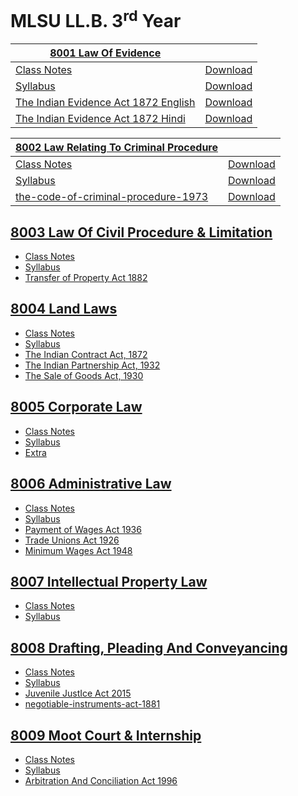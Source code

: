 # MLSU LL.B. 3<sup>rd</sup> Year

| [8001 Law Of Evidence](https://github.com/TuxEducation/mlsu-llb-third-year/tree/main/8001-law-of-evidence) ||
| ------------ | ------------- |
| [Class Notes](https://github.com/TuxEducation/mlsu-llb-third-year/blob/main/8001-law-of-evidence/class/evidence-act-1872.pdf) | [Download](https://github.com/TuxEducation/mlsu-llb-third-year/raw/main/8001-law-of-evidence/class/law-of-evidence.pdf) |
| [Syllabus](https://github.com/TuxEducation/mlsu-llb-third-year/blob/main/8001-law-of-evidence/syllabus/8001-law-of-evidence.pdf) | [Download](https://github.com/TuxEducation/mlsu-llb-third-year/raw/main/8001-law-of-evidence/syllabus/8001-law-of-evidence.pdf) |
| [The Indian Evidence Act 1872 English](https://github.com/TuxEducation/mlsu-llb-third-year/blob/main/8001-law-of-evidence/acts/the-indian-evidence-act-1872.pdf) | [Download](https://github.com/TuxEducation/mlsu-llb-third-year/raw/main/8001-law-of-evidence/acts/the-indian-evidence-act-1872.pdf) |
| [The Indian Evidence Act 1872 Hindi](https://github.com/TuxEducation/mlsu-llb-third-year/blob/main/8001-law-of-evidence/acts/the-indian-evidence-act-1872-hindi.pdf) | [Download](https://github.com/TuxEducation/mlsu-llb-third-year/raw/main/8001-law-of-evidence/acts/the-indian-evidence-act-1872-hindi.pdf) |

| [8002 Law Relating To Criminal Procedure](https://github.com/TuxEducation/mlsu-llb-third-year/tree/main/8002-law-relating-to-criminal-procedure) ||
| ------------ | ------------- |
| [Class Notes](https://github.com/TuxEducation/mlsu-llb-third-year/blob/main/8002-law-relating-to-criminal-procedure/class/law-of-crimes.pdf) | [Download](https://github.com/TuxEducation/mlsu-llb-third-year/raw/main/8002-law-relating-to-criminal-procedure/class/law-of-crimes.pdf) |
| [Syllabus](https://github.com/TuxEducation/mlsu-llb-third-year/blob/main/8002-law-relating-to-criminal-procedure/syllabus/8002-law-relating-to-criminal-procedure.pdf) | [Download](https://github.com/TuxEducation/mlsu-llb-third-year/raw/main/8002-law-relating-to-criminal-procedure/syllabus/8002-law-relating-to-criminal-procedure.pdf)
| [the-code-of-criminal-procedure-1973](https://github.com/TuxEducation/mlsu-llb-third-year/blob/main/8002-law-relating-to-criminal-procedure/act/the-code-of-criminal-procedure-1973.pdf) | [Download](https://github.com/TuxEducation/mlsu-llb-third-year/raw/main/8002-law-relating-to-criminal-procedure/act/the-code-of-criminal-procedure-1973.pdf) |

## [8003 Law Of Civil Procedure & Limitation](https://github.com/TuxEducation/mlsu-llb-third-year/tree/main/8003-transfer-of-property)

- [Class Notes](https://github.com/TuxEducation/mlsu-llb-third-year/raw/main/8003-transfer-of-property/class/transfer-of-property.pdf)
- [Syllabus](https://github.com/TuxEducation/mlsu-llb-third-year/raw/main/8003-transfer-of-property/syllabus/8003-the-law-relating-to-transfer-of-property-and-easement.pdf)
- [Transfer of Property Act 1882](https://github.com/TuxEducation/mlsu-llb-third-year/raw/main/8003-transfer-of-property/act/transfer-of-property-act-1882.pdf)

## [8004 Land Laws](https://github.com/TuxEducation/mlsu-llb-third-year/tree/main/8004-contract-ii)

- [Class Notes](https://github.com/TuxEducation/mlsu-llb-third-year/raw/main/8004-contract-ii/class/contract-ii.pdf)
- [Syllabus](https://github.com/TuxEducation/mlsu-llb-third-year/raw/main/8004-contract-ii/syllabus/8004-law-of-contract-ii.pdf)
- [The Indian Contract Act, 1872](https://github.com/TuxEducation/mlsu-llb-third-year/raw/main/8004-contract-ii/act/the-indian-contract-act-1872.pdf)
- [The Indian Partnership Act, 1932](https://github.com/TuxEducation/mlsu-llb-third-year/raw/main/8004-contract-ii/act/the-indian-partnership-act-1932.pdf)
- [The Sale of Goods Act, 1930](https://github.com/TuxEducation/mlsu-llb-third-year/raw/main/8004-contract-ii/act/the-sale-of-goods-act-1930.pdf)

## [8005 Corporate Law](https://github.com/TuxEducation/mlsu-llb-third-year/tree/main/8005-international-law)

- [Class Notes](https://github.com/TuxEducation/mlsu-llb-third-year/raw/main/8005-international-law/class/internaltional-law.pdf)
- [Syllabus](https://github.com/TuxEducation/mlsu-llb-third-year/raw/main/8005-international-law/syllabus/8005-public-international-law-and-human-rights.pdf)
- [Extra](https://github.com/TuxEducation/mlsu-llb-third-year/tree/main/8005-international-law/extra)

## [8006 Administrative Law](https://github.com/TuxEducation/mlsu-llb-third-year/tree/main/8006-labour-and-industrial-law)

- [Class Notes](https://github.com/TuxEducation/mlsu-llb-third-year/raw/main/8006-labour-and-industrial-law/class/labour-law.pdf)
- [Syllabus](https://github.com/TuxEducation/mlsu-llb-third-year/raw/main/8006-labour-and-industrial-law/syllabus/8006-labour-and-industrial-laws.pdf)
- [Payment of Wages Act 1936](https://github.com/TuxEducation/mlsu-llb-third-year/raw/main/8006-labour-and-industrial-law/act/payment-of-wages-act-1936.pdf)
- [Trade Unions Act 1926](https://github.com/TuxEducation/mlsu-llb-third-year/raw/main/8006-labour-and-industrial-law/act/trade-unions-act-1926.pdf)
- [Minimum Wages Act 1948](https://github.com/TuxEducation/mlsu-llb-third-year/raw/main/8006-labour-and-industrial-law/act/minimum-wages-act-1948.pdf)

## [8007 Intellectual Property Law](https://github.com/TuxEducation/mlsu-llb-third-year/tree/main/8007-taxation-and-banking-law)

- [Class Notes](https://github.com/TuxEducation/mlsu-llb-third-year/raw/main/8007-taxation-and-banking-law/class/taxation-and-banking-law.pdf)
- [Syllabus](https://github.com/TuxEducation/mlsu-llb-third-year/raw/main/8007-taxation-and-banking-law/syllabus/8007-taxation-and-banking-laws.pdf)

## [8008 Drafting, Pleading And Conveyancing](https://github.com/TuxEducation/mlsu-llb-third-year/tree/main/8008-special-legislation-II)

- [Class Notes](https://github.com/TuxEducation/mlsu-llb-third-year/raw/main/8008-special-legislation-II/class/special-legislation-ii.pdf)
- [Syllabus](https://github.com/TuxEducation/mlsu-llb-third-year/raw/main/8008-special-legislation-II/syllabus/8008-special-legislations-ii.pdf)
- [Juvenile JustIce Act 2015](https://github.com/TuxEducation/mlsu-llb-third-year/raw/main/8008-special-legislation-II/act/juvenile-justIce-act-2015.pdf)
- [negotiable-instruments-act-1881](https://github.com/TuxEducation/mlsu-llb-third-year/raw/main/8008-special-legislation-II/act/negotiable-instruments-act-1881.pdf)

## [8009 Moot Court & Internship](https://github.com/TuxEducation/mlsu-llb-third-year/tree/main/8009-alternative-dispute-resolution)

- [Class Notes](https://github.com/TuxEducation/mlsu-llb-third-year/raw/main/8009-alternative-dispute-resolution/class/adr.pdf)
- [Syllabus](https://github.com/TuxEducation/mlsu-llb-third-year/raw/main/8009-alternative-dispute-resolution/syllabus/8009-alternate-dispute-resolution.pdf)
- [Arbitration And Conciliation Act 1996](https://github.com/TuxEducation/mlsu-llb-third-year/raw/main/8009-alternative-dispute-resolution/act/arbitration-and-conciliation-act-1996.pdf)

